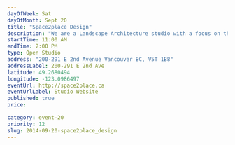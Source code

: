 ```yaml
---
dayOfWeek: Sat
dayOfMonth: Sept 20
title: "Space2place Design"
description: "We are a Landscape Architecture studio with a focus on the design of public space. We'll have examples of our project work and drawings to view, as well as model building activities for children to design their own playground. "
startTime: 11:00 AM
endTime: 2:00 PM
type: Open Studio
address: "200-291 E 2nd Avenue Vancouver BC, V5T 1B8"
addressLabel: 200-291 E 2nd Ave
latitude: 49.2680494
longitude: -123.0986497
eventUrl: http://space2place.ca
eventUrlLabel: Studio Website
published: true
price: 

category: event-20
priority: 12
slug: 2014-09-20-space2place_design
---
```

